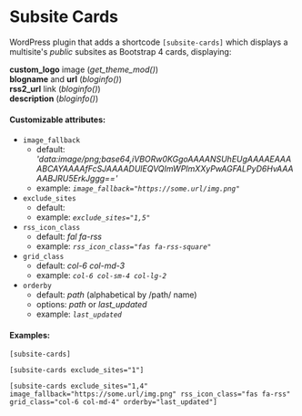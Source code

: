 # Subsite Cards


WordPress plugin that adds a shortcode `[subsite-cards]` which displays a multisite's *public* subsites as Bootstrap 4 cards, displaying:

**custom_logo** image (*get_theme_mod()*)<br>
**blogname** and **url** (*bloginfo()*)<br>
**rss2_url** link (*bloginfo()*)<br>
**description** (*bloginfo()*)

#### Customizable attributes:

* `image_fallback`
  * default: *'data:image/png;base64,iVBORw0KGgoAAAANSUhEUgAAAAEAAAABCAYAAAAfFcSJAAAADUlEQVQImWPImXXyPwAGFALPyD6HvAAAAABJRU5ErkJggg=='*
  * example: *`image_fallback="https://some.url/img.png"`*
* `exclude_sites`
  * default:
  * example: *`exclude_sites="1,5"`*
* `rss_icon_class`
  * default: *fal fa-rss*
  * example: *`rss_icon_class="fas fa-rss-square"`*
* `grid_class`
  * default: *col-6 col-md-3*
  * example: *`col-6 col-sm-4 col-lg-2`*
* `orderby`
  * default: *path* (alphabetical by /path/ name)
  * options: *path* or *last_updated*
  * example: *`last_updated`*

#### Examples:

`[subsite-cards]`

`[subsite-cards exclude_sites="1"]`

`[subsite-cards exclude_sites="1,4" image_fallback="https://some.url/img.png" rss_icon_class="fas fa-rss" grid_class="col-6 col-md-4" orderby="last_updated"]`

